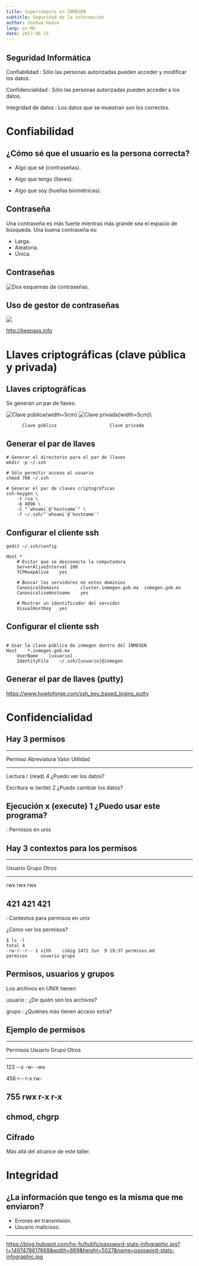 ```yaml
---
title: Supercómputo en INMEGEN
subtitle: Seguridad de la información
author: Joshua Haase
lang: es-MX
date: 2017-06-15
---
```


## Seguridad Informática

Confiabilidad
: Sólo las personas autorizadas pueden acceder y modificar los datos.

Confidencialidad
: Sólo las personas autorizadas pueden acceder a los datos.

Integridad de datos
: Los datos que se muestran son los correctos.

# Confiabilidad

## ¿Cómo sé que el usuario es la persona correcta?

- Algo que sé (contraseñas).

- Algo que tengo (llaves).

- Algo que soy (huellas biométricas).

## Contraseña

Una contraseña es más fuerte mientras más grande sea el espacio de búsqueda.
Una buena contraseña es:

- Larga.
- Aleatoria.
- Única.

## Contraseñas

![Dos esquemas de contraseñas.](http://imgs.xkcd.com/comics/password_strength.png)

## Uso de gestor de contraseñas

![](http://keepass.info/screenshots/keepass_2x/main_big.png)

<http://keepass.info>

# Llaves criptográficas (clave pública y privada)

## Llaves criptográficas

Se generan un par de llaves:

![Clave pública](/home/joshpar/src/github.com/INMEGEN/taller.supercomputo/imagenes/candado.png){width=5cm}
![Clave privada](https://cdn3.iconfinder.com/data/icons/wpzoom-developer-icon-set/500/104-512.png){width=5cm}\
```
      Clave pública                    Clave privada
```

## Generar el par de llaves

```
# Generar el directorio para el par de llaves
mkdir -p ~/.ssh

# Sólo permitir acceso al usuario
chmod 700 ~/.ssh

# Generar el par de claves criptográficas
ssh-keygen \
	-t rsa \
	-b 4096 \
	-C "`whoami`@`hostname`" \
	-f ~/.ssh/"`whoami`@`hostname`"
```

## Configurar el cliente ssh

```
gedit ~/.ssh/config
```

```
Host *
    # Evitar que se desconecte la computadora
    ServerAliveInterval 100
    TCPKeepAlive    yes

    # Buscar los servidores en estos dominios
    CanonicalDomains        cluster.inmegen.gob.mx  inmegen.gob.mx
    CanonicalizeHostname    yes

    # Mostrar un identificador del servidor
    VisualHostKey   yes
```

## Configurar el cliente ssh

```

# Usar la clave pública de inmegen dentro del INMEGEN
Host    *.inmegen.gob.mx
    UserName	[usuario]
    IdentityFile    ~/.ssh/[usuario]@inmegen
```

## Generar el par de llaves (putty)

https://www.howtoforge.com/ssh_key_based_logins_putty

# Confidencialidad

## Hay 3 permisos

-----------------------------------------------------------------
Permiso     Abreviatura   Valor  Utilidad
----------- ------------ ------- --------------------------------
 Lectura     r (read)       4    ¿Puedo ver los datos?

 Escritura   w (write)      2    ¿Puedo cambiar los datos?

 Ejecución   x (execute)    1    ¿Puedo usar este programa?
-----------------------------------------------------------------
: Permisos en unix

## Hay 3 contextos para los permisos

---------------------------------
 Usuario    Grupo      Otros
---------- ---------- -----------
   rwx        rwx        rwx

   421        421        421
---------------------------------
: Contextos para permisos en unix

¿Cómo ver los permisos?

```
$ ls -l
total 4
-rw-r--r-- 1 xihh    csbig 1472 Jun  9 19:37 permisos.md
permisos     usuario grupo
```

## Permisos, usuarios y grupos

Los archivos en UNIX tienen:

usuario
: ¿De quién son los archivos?

grupo
: ¿Quiénes más tienen acceso extra?

## Ejemplo de permisos

----------------------------------------
  Permisos    Usuario   Grupo     Otros
----------- ---------- --------- -------
 123           --x       -w-       -wx

 456           r--       r-x       rw-

 755           rwx       r-x       r-x
----------------------------------------

## chmod, chgrp


## Cifrado

Más allá del alcance de este taller.

# Integridad

## ¿La información que tengo es la misma que me enviaron?

- Errores en transmisión.
- Usuario malicioso.

---

https://blog.hubspot.com/hs-fs/hubfs/password-stats-infographic.jpg?t=1497478617668&width=669&height=5027&name=password-stats-infographic.jpg
